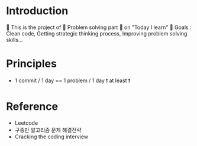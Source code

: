 # Introduction

:speech_balloon: This is the project of :pencil: Problem solving part :pencil: on "Today I learn" 
:speech_balloon: Goals : Clean code, Getting strategic thinking process, Improving problem solving skills...

# Principles

* 1 commit / 1 day == 1 problem / 1 day :heavy_exclamation_mark: at least :heavy_exclamation_mark: 

# Reference

- Leetcode
- 구종만 알고리즘 문제 해결전략 
- Cracking the coding interview

